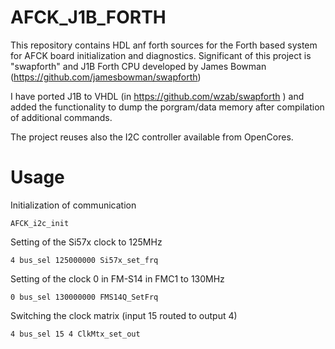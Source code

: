 # AFCK_J1B_FORTH
This repository contains HDL anf forth sources for the Forth based system for AFCK board initialization and diagnostics. 
Significant of this project is "swapforth" and J1B Forth CPU developed by James Bowman (https://github.com/jamesbowman/swapforth)

I have ported J1B to VHDL (in https://github.com/wzab/swapforth ) and added the functionality to dump the porgram/data memory
after compilation of additional commands.

The project reuses also the I2C controller available from OpenCores.

# Usage

Initialization of communication

    AFCK_i2c_init

Setting of the Si57x clock to 125MHz

    4 bus_sel 125000000 Si57x_set_frq

Setting of the clock 0 in FM-S14 in FMC1 to 130MHz

    0 bus_sel 130000000 FMS14Q_SetFrq
    
Switching the clock matrix (input 15 routed to output 4)

    4 bus_sel 15 4 ClkMtx_set_out

